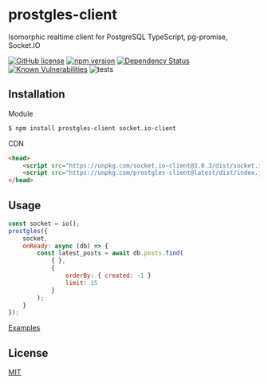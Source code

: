 # prostgles-client
  Isomorphic realtime client for PostgreSQL 
  TypeScript, pg-promise, Socket.IO


[![GitHub license](https://img.shields.io/badge/license-MIT-blue.svg)](https://github.com/prostgles/prostgles-client-js/blob/master/LICENSE)
[![npm version](https://img.shields.io/npm/v/prostgles-client.svg?style=flat)](https://www.npmjs.com/package/prostgles-client)
[![Dependency Status](https://david-dm.org/prostgles/prostgles-client-js/status.svg)](https://david-dm.org/prostgles/prostgles-client-js/status.svg#info=dependencies)
[![Known Vulnerabilities](https://snyk.io/test/github/prostgles/prostgles-client-js/badge.svg)](https://snyk.io/test/github/prostgles/prostgles-client-js)
![tests](https://github.com/prostgles/prostgles-server-js/workflows/tests/badge.svg?branch=master)


## Installation

Module
```bash
$ npm install prostgles-client socket.io-client
```

CDN
```html
<head>
    <script src="https://unpkg.com/socket.io-client@3.0.3/dist/socket.io.min.js" type="text/javascript"></script>
    <script src="https://unpkg.com/prostgles-client@latest/dist/index.js" type="text/javascript"></script>	
</head>
```

## Usage
```js
const socket = io();
prostgles({
    socket, 
    onReady: async (db) => {
        const latest_posts = await db.posts.find(
            { },
            {   
                orderBy: { created: -1 }
                limit: 15
            }
        );
    }
});
```
[Examples](https://github.com/prostgles/prostgles-server-js/tree/master/examples)

## License

  [MIT](LICENSE)
